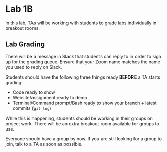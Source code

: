 # Lab 1B

In this lab, TAs will be working with students to grade labs individually in breakout rooms.

## Lab Grading

There will be a message in Slack that students can reply to in order to sign up for the grading queue. Ensure that your Zoom name matches the name you used to reply on Slack.

Students should have the following three things ready **BEFORE** a TA starts grading:

- Code ready to show
- Website/assignment ready to demo
- Terminal/Command prompt/Bash ready to show your branch + latest commits (`git log`)

While this is happening, students should be working in their groups on project work. There will be an extra breakout room available for groups to use.

Everyone should have a group by now. If you are still looking for a group to join, talk to a TA as soon as possible.

